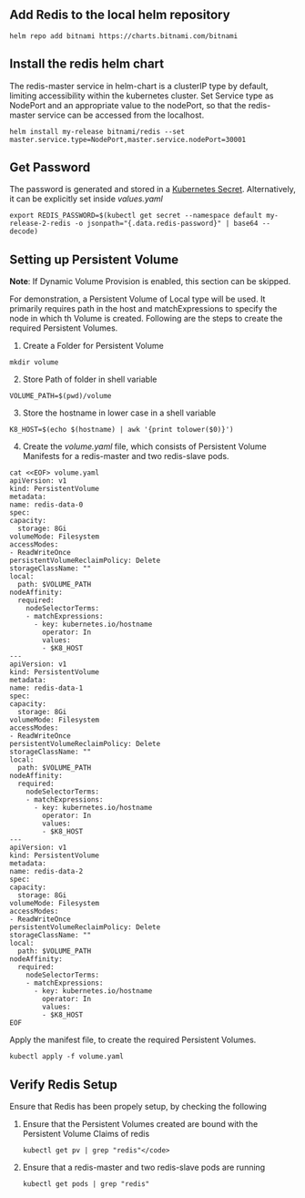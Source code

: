 <h2>Add Redis to the local helm repository</h2>

```execute
helm repo add bitnami https://charts.bitnami.com/bitnami
```

<h2>Install the redis helm chart</h2>
<p>The redis-master service in helm-chart is a clusterIP type by default, limiting accessibility within the kubernetes cluster. Set Service type as NodePort and an appropriate value to the nodePort, so that the redis-master service can be accessed from the localhost.</p>

```execute 
helm install my-release bitnami/redis --set master.service.type=NodePort,master.service.nodePort=30001
```

<h2>Get Password</h2>
<p>The password is generated and stored in a <a href="https://kubernetes.io/docs/concepts/configuration/secret/">Kubernetes Secret</a>. Alternatively, it can be explicitly set inside <i>values.yaml</i> </p>

```execute 
export REDIS_PASSWORD=$(kubectl get secret --namespace default my-release-2-redis -o jsonpath="{.data.redis-password}" | base64 --decode)
```

<h2>Setting up Persistent Volume</h2>

<b>Note</b>: If Dynamic Volume Provision is enabled, this section can be skipped. 
<p>For demonstration, a Persistent Volume of Local type will be used. It primarily requires path in the host and matchExpressions to specify the node in which th Volume is created. Following are the steps to create the required Persistent Volumes.</p> 

1. <p>Create a Folder for Persistent Volume</p>

```execute
mkdir volume
```

2. <p>Store Path of folder in shell variable</p>

```execute
VOLUME_PATH=$(pwd)/volume
```

3. <p>Store the hostname in lower case in a shell variable</p>

```execute
K8_HOST=$(echo $(hostname) | awk '{print tolower($0)}')
```

4. Create the <i>volume.yaml</i> file, which consists of Persistent Volume Manifests for a redis-master and two redis-slave pods.

```execute
cat <<EOF> volume.yaml
apiVersion: v1
kind: PersistentVolume
metadata:
name: redis-data-0
spec:
capacity:
  storage: 8Gi
volumeMode: Filesystem
accessModes:
- ReadWriteOnce
persistentVolumeReclaimPolicy: Delete
storageClassName: ""
local:
  path: $VOLUME_PATH
nodeAffinity:
  required:
    nodeSelectorTerms:
    - matchExpressions:
      - key: kubernetes.io/hostname
        operator: In
        values:
        - $K8_HOST
---
apiVersion: v1
kind: PersistentVolume
metadata:
name: redis-data-1
spec:
capacity:
  storage: 8Gi
volumeMode: Filesystem
accessModes:
- ReadWriteOnce
persistentVolumeReclaimPolicy: Delete
storageClassName: ""
local:
  path: $VOLUME_PATH
nodeAffinity:
  required:
    nodeSelectorTerms:
    - matchExpressions:
      - key: kubernetes.io/hostname
        operator: In
        values:
        - $K8_HOST
---
apiVersion: v1
kind: PersistentVolume
metadata:
name: redis-data-2
spec:
capacity:
  storage: 8Gi
volumeMode: Filesystem
accessModes:
- ReadWriteOnce
persistentVolumeReclaimPolicy: Delete
storageClassName: ""
local:
  path: $VOLUME_PATH
nodeAffinity:
  required:
    nodeSelectorTerms:
    - matchExpressions:
      - key: kubernetes.io/hostname
        operator: In
        values:
        - $K8_HOST
EOF
```

<p>Apply the manifest file, to create the required Persistent Volumes.</p>

```execute
kubectl apply -f volume.yaml
```

<h2>Verify Redis Setup</h2>
<p>Ensure that Redis has been propely setup, by checking the following</p>

1. <p>Ensure that the Persistent Volumes created are bound with the Persistent Volume Claims of redis</p>
    
    ```execute
    kubectl get pv | grep "redis"</code>
    ```
    
2. <p>Ensure that a redis-master and two redis-slave pods are running</p>
    
    ```execute
    kubectl get pods | grep "redis"
    ``` 


